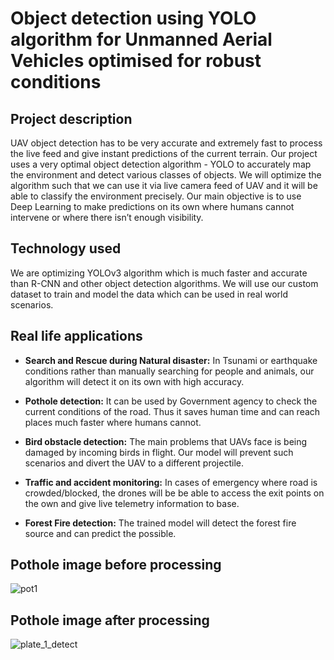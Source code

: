 # Object detection using YOLO algorithm for Unmanned Aerial Vehicles optimised for robust conditions


## Project description
UAV object detection has to be very accurate and extremely fast to process the live feed and give instant predictions of the current terrain. Our project uses a very optimal object detection algorithm - YOLO to accurately map the environment and detect various classes of objects. We will optimize the algorithm such that we can use it via live camera feed of UAV and it will be able to classify the environment precisely. Our main objective is to use Deep Learning to make predictions on its own where humans cannot intervene or where there isn’t enough visibility.


## Technology used
We are optimizing YOLOv3 algorithm which is much faster and accurate than R-CNN and other object detection algorithms. 
We will use our custom dataset to train and model the data which can be used in real world scenarios.




## Real life applications
* **Search and Rescue during Natural disaster:**  In Tsunami or earthquake conditions rather than manually searching for people and animals, our algorithm will detect it on its own with high accuracy.

* **Pothole detection:** It can be used by Government agency to check the current conditions of the road. Thus it saves human time and can reach places much faster where humans cannot.

* **Bird obstacle detection:** The main problems that UAVs face is being damaged by incoming birds in flight. Our model will prevent such scenarios and divert the UAV to a different projectile.  

* **Traffic and accident monitoring:** In cases of emergency where road is crowded/blocked, the drones will be  be able to access the exit points on the own and give live telemetry information to base.

* **Forest Fire detection:** The trained model will detect the forest fire source and can predict the possible.

## Pothole image before processing
![pot1](https://user-images.githubusercontent.com/82224796/183239096-c5f26aa2-e9ae-4e4e-99a8-ec74272aaf52.jpg)

## Pothole image after processing
![plate_1_detect](https://user-images.githubusercontent.com/82224796/183239343-78bd1c72-2998-4e02-9c30-e66e1c49f788.jpg)



